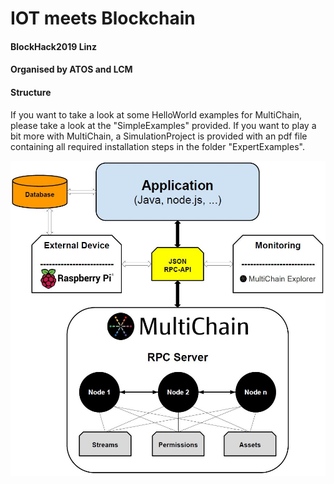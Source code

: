 # IOT meets Blockchain

#### BlockHack2019 Linz
#### Organised by ATOS and LCM

#### Structure
If you want to take a look at some HelloWorld examples for MultiChain, please take a look at the "SimpleExamples" provided. If you want to play a bit more with MultiChain, a SimulationProject is provided with an pdf file containing all required installation steps in the folder "ExpertExamples".



![Alt text](architecture.jpg?raw=true "architecture")